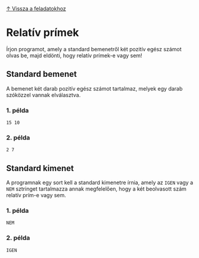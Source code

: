 [↑ Vissza a feladatokhoz](./README.md)

# Relatív prímek

Írjon programot, amely a standard bemenetről két pozitív egész számot olvas be, majd eldönti, hogy relatív prímek-e vagy sem!

## Standard bemenet

A bemenet két darab pozitív egész számot tartalmaz, melyek egy darab szóközzel vannak elválasztva.

### 1. példa

```
15 10
```

### 2. példa

```
2 7
```


## Standard kimenet

A programnak egy sort kell a standard kimenetre írnia, amely az `IGEN` vagy a `NEM` sztringet tartalmazza annak megfelelően, hogy a két beolvasott szám relatív prím-e vagy sem.

### 1. példa

```
NEM
```

### 2. példa

```
IGEN
```
